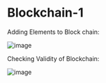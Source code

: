 # Blockchain-1

Adding Elements to Block chain:

![image](https://github.com/elcid73/Blockchain-1/assets/18622611/757f9440-3efa-4869-ba80-db929e0ce22c)

Checking Validity of Blockchain:

![image](https://github.com/elcid73/Blockchain-1/assets/18622611/14369dd3-c56f-4e1e-8540-58346848619b)

